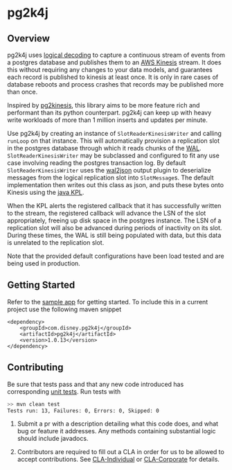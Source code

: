 # pg2k4j

## Overview
pg2k4j uses [logical decoding](https://www.postgresql.org/docs/9.4/static/logicaldecoding.html) to capture a continuous stream of events from a postgres database and publishes them to an [AWS Kinesis](https://aws.amazon.com/kinesis/) stream.
It does this without requiring any changes to your data models, and guarantees each record is published to kinesis at least once.
It is only in rare cases of database reboots and process crashes that records may be published more than once.

Inspired by [pg2kinesis](https://github.com/handshake/pg2kinesis), this library aims to be more feature rich and performant than its python counterpart. pg2k4j 
can keep up with heavy write workloads of more than 1 million inserts and updates per minute. 

Use pg2k4j by creating an instance of `SlotReaderKinesisWriter` and calling `runLoop` on that instance. This will automatically
provision a replication slot in the postgres database through which it reads chunks of the [WAL](https://www.postgresql.org/docs/current/static/wal-intro.html).
`SlotReaderKinesisWriter` may be subclassed and configured to fit any use case involving reading the postgres transaction log.
By default `SlotReaderKinesisWriter` uses the [wal2json](https://github.com/eulerto/wal2json) output plugin to deserialize messages from the logical replication slot into
`SlotMessage`s. The default implementation then writes out this class as json, and puts these bytes onto Kinesis using the
[java KPL](https://github.com/awslabs/amazon-kinesis-producer/tree/master/java).
 
When the KPL alerts the registered callback that it has successfully written to the stream, the registered callback will advance the LSN of the slot appropriately,
freeing up disk space in the postgres instance. The LSN of a replication slot will also be advanced during periods of inactivity on its slot.
During these times, the WAL is still being populated with data, but this data is unrelated to the replication slot. 

Note that the provided default configurations have been load tested and are being used in production. 

## Getting Started

Refer to the [sample app](sampleApp) for getting started.
To include this in a current project use the following maven snippet

```
<dependency>
    <groupId>com.disney.pg2k4j</groupId>
    <artifactId>pg2k4j</artifactId>
    <version>1.0.13</version>
</dependency>
```


## Contributing

Be sure that tests pass and that any new code introduced has corresponding [unit tests](src/test/java/com/disney/pg2k4j). Run tests with 

```bash
>> mvn clean test
Tests run: 13, Failures: 0, Errors: 0, Skipped: 0
```

1. Submit a pr with a description detailing what this code does, and what bug or feature it addresses. Any methods
containing substantial logic should include javadocs.

2. Contributors are required to fill out a CLA in order for us to be allowed to accept contributions. See [CLA-Individual](CLA-Individual.md) or [CLA-Corporate](CLA-Corporate.md) for details.